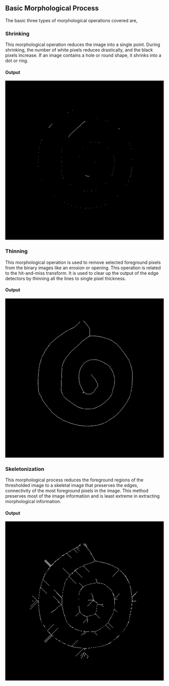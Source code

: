 ## Basic Morphological Process 

The basic three types of morphological operations covered are, 

### Shrinking 
  
This morphological operation reduces the image into a single point. During shrinking, the number of white pixels reduces drastically, and the black pixels increase. If an image contains a hole or round shape, it shrinks into a dot or ring.

#### Output 

![Original](images/shrink.png) 


### Thinning

This morphological operation is used to remove selected foreground pixels from the
binary images like an erosion or opening. This operation is related to the hit-and-miss transform. It is used to clear up the output of the edge detectors by thinning all the lines to single pixel thickness.

#### Output 

![Original](images/thin.png) 

### Skeletonization

This morphological process reduces the foreground regions of the thresholded image to a skeletal image that preserves the edges, connectivity of the most foreground pixels in the image. This method preserves most of the image information and is least extreme in extracting morphological information.

#### Output 

![Original](images/skeleton.png) 



  